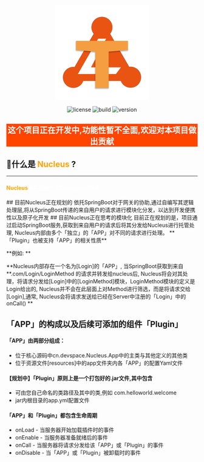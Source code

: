 <p align="center">
  <a href="https://nucleus.pamalee.cn">
    <img alt="nucleus" src="./img/Logo.png" width="250"/>
  </a>
</p>
<div align="center">
<img src="https://img.shields.io/badge/License-MIT_License-green?style=for-the-badge" alt="license">
<img src="https://img.shields.io/badge/build-v0.0.1-blue?style=for-the-badge" alt="build">
<img src="https://img.shields.io/badge/Version-V0.0.1-brown?style=for-the-badge" alt="version">
</div>
<div style="background:orangered;color:white;" align="center"><h2>这个项目正在开发中,功能性暂不全面,欢迎对本项目做出贡献</h2></div>

## 🤔什么是 <span style="color:orange">Nucleus</span> ?

---
<div style="color:white">
<h4><span style="color:orange">Nucleus</span>事件化插件式Springboot框架</h4>
</div>
## 目前Nucleus正在规划的
依托SpringBoot对于网关的协助,通过自编写其逻辑处理层,将从SpringBoot传递的来自用户的请求进行模块化分发，以达到开发便携性以及原子化开发
## 目前Nucleus正在思考的模块化
目前正在规划的是，项目通过启动SpringBoot服务,获取到来自用户的请求后将其分发给Nucleus进行托管处理, Nucleus内部由多个「独立」的「APP」对不同的请求进行处理。 **「Plugin」也被支持「APP」的相关性质**

**例如: **

**Nucleus内部存在一个名为[Login]的「APP」, 当SpringBoot获取到来自\*\*.com/Login/LoginMethod 的请求并转发给nucleus后,
Nucleus将会对其处理，将请求分发给[Login]中的[LoginMethod]模块，LoginMethod模块的定义是Login给出的,
Nucleus并不会在此层面上对Method进行筛选，而是将请求交给[Login],通常,
Nucleus会将请求发送给已经在Server中注册的「Login」中的onCall() **

## 「APP」的构成以及后续可添加的组件「Plugin」

#### 「APP」由两部分组成：

- 位于核心源码中cn.devspace.Nucleus.App中的主类与其他定义的其他类
- 位于资源文件[resources]中的app文件夹内各「APP」的配置Yaml文件

#### 【规划中】「Plugin」原则上是一个打包好的.jar文件,其中包含

- 可由您自己命名的类路径及其中的类,例如 com.helloworld.welcome
- jar内根目录的app.yml配置文件

#### 「APP」和「Plugin」都包含生命周期

- onLoad - 当服务器开始加载插件时的事件
- onEnable - 当服务器准备就绪后的事件
- onCall - 当服务器将请求分发给该「APP」或「Plugin」的事件
- onDisable - 当「APP」或「Plugin」被卸载时的事件